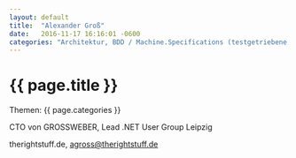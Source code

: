 ```yaml
---
layout: default
title:  "Alexander Groß"
date:   2016-11-17 16:16:01 -0600
categories: "Architektur, BDD / Machine.Specifications (testgetriebene Softwareentwicklung), nanoc, Ruby"
---
```


# {{ page.title }}

Themen: {{ page.categories }}

CTO von GROSSWEBER, Lead .NET User Group Leipzig

therightstuff.de, agross@therightstuff.de